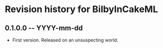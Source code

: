 # Revision history for BilbyInCakeML

## 0.1.0.0 -- YYYY-mm-dd

* First version. Released on an unsuspecting world.
